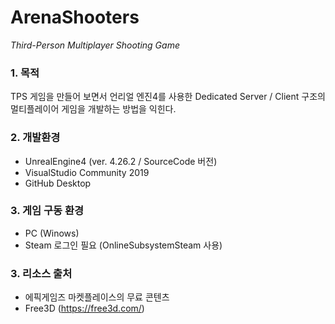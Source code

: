 # ArenaShooters

*Third-Person Multiplayer Shooting Game*

### 1. 목적
TPS 게임을 만들어 보면서 언리얼 엔진4를 사용한 Dedicated Server / Client 구조의 멀티플레이어 게임을 개발하는 방법을 익힌다.

### 2. 개발환경
* UnrealEngine4 (ver. 4.26.2 / SourceCode 버전)
* VisualStudio Community 2019
* GitHub Desktop

### 3. 게임 구동 환경
* PC (Winows)
* Steam 로그인 필요 (OnlineSubsystemSteam 사용)

### 3. 리소스 출처
* 에픽게임즈 마켓플레이스의 무료 콘텐츠
* Free3D (https://free3d.com/)
